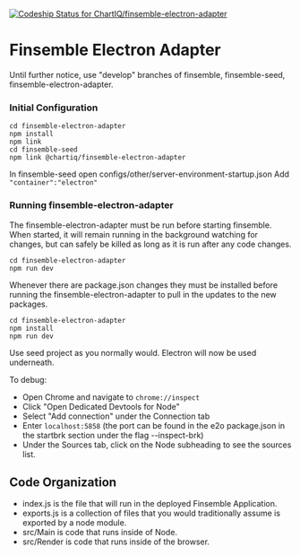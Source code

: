 [![Codeship Status for ChartIQ/finsemble-electron-adapter](https://app.codeship.com/projects/42683d90-5f02-0137-981c-36e39cc21c1e/status)](https://app.codeship.com/projects/343626)

# Finsemble Electron Adapter

Until further notice, use "develop" branches of finsemble, finsemble-seed, finsemble-electron-adapter.

### Initial Configuration
```
cd finsemble-electron-adapter
npm install
npm link
cd finsemble-seed
npm link @chartiq/finsemble-electron-adapter
```
In finsemble-seed open configs/other/server-environment-startup.json
Add `"container":"electron"`

### Running finsemble-electron-adapter

The finsemble-electron-adapter must be run before starting finsemble. When started, it will remain running in the background watching for changes, but can safely be killed as long as it is run after any code changes.

```
cd finsemble-electron-adapter
npm run dev
```

Whenever there are package.json changes they must be installed before running the finsemble-electron-adapter to pull in the updates to the new packages.

```
cd finsemble-electron-adapter
npm install
npm run dev
```



Use seed project as you normally would. Electron will now be used underneath.

To debug:

- Open Chrome and navigate to `chrome://inspect`
- Click "Open Dedicated Devtools for Node"
- Select "Add connection" under the Connection tab
- Enter `localhost:5858` (the port can be found in the e2o package.json in the startbrk section under the flag --inspect-brk)
- Under the Sources tab, click on the Node subheading to see the sources list.

## Code Organization
- index.js is the file that will run in the deployed Finsemble Application.
- exports.js is a collection of files that you would traditionally assume is exported by a node module.
- src/Main is code that runs inside of Node.
- src/Render is code that runs inside of the browser.
